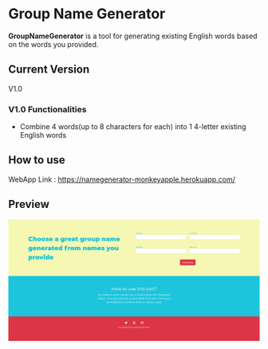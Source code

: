 # Group Name Generator
**GroupNameGenerator** is a tool for generating existing English words based on the words you provided.

## Current Version
V1.0

### V1.0 Functionalities
* Combine 4 words(up to 8 characters for each) into 1 4-letter existing English words

## How to use
WebApp Link : https://namegenerator-monkeyapple.herokuapp.com/

## Preview
![Screenshot](/images/index.png)

